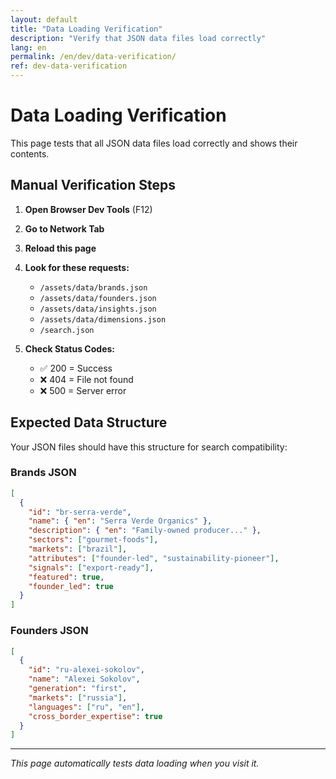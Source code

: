 ```yaml
---
layout: default
title: "Data Loading Verification"
description: "Verify that JSON data files load correctly"
lang: en
permalink: /en/dev/data-verification/
ref: dev-data-verification
---
```


# Data Loading Verification

This page tests that all JSON data files load correctly and shows their contents.

<div id="verification-results"></div>

<script>
async function verifyDataLoading() {
  const resultsDiv = document.getElementById('verification-results');
  resultsDiv.innerHTML = '<h2>Testing Data Loading...</h2>';

  const dataFiles = [
    { name: 'Brands', url: '/assets/data/brands.json' },
    { name: 'Founders', url: '/assets/data/founders.json' },
    { name: 'Insights', url: '/assets/data/insights.json' },
    { name: 'Dimensions', url: '/assets/data/dimensions.json' },
    { name: 'Search Index', url: '/search.json' }
  ];

  let html = '<h2>Data Loading Results</h2>';

  for (const file of dataFiles) {
    try {
      console.log(`Testing ${file.name} from ${file.url}`);
      const response = await fetch(file.url);

      if (!response.ok) {
        throw new Error(`HTTP ${response.status}: ${response.statusText}`);
      }

      const data = await response.json();
      const itemCount = Array.isArray(data) ? data.length : Object.keys(data).length;

      html += `
        <div style="border: 1px solid #28a745; background: #d4edda; padding: 1rem; margin: 0.5rem 0; border-radius: 4px;">
          <h3>✅ ${file.name}</h3>
          <p><strong>URL:</strong> ${file.url}</p>
          <p><strong>Status:</strong> Loaded successfully</p>
          <p><strong>Items:</strong> ${itemCount} ${Array.isArray(data) ? 'items' : 'properties'}</p>
          <p><strong>Sample Data:</strong></p>
          <pre style="background: #f8f9fa; padding: 0.5rem; font-size: 0.8rem; overflow-x: auto;">${JSON.stringify(Array.isArray(data) ? data[0] : Object.keys(data).slice(0, 5), null, 2)}</pre>
        </div>
      `;

    } catch (error) {
      console.error(`Failed to load ${file.name}:`, error);
      html += `
        <div style="border: 1px solid #dc3545; background: #f8d7da; padding: 1rem; margin: 0.5rem 0; border-radius: 4px;">
          <h3>❌ ${file.name}</h3>
          <p><strong>URL:</strong> ${file.url}</p>
          <p><strong>Error:</strong> ${error.message}</p>
          <p><strong>Possible Issues:</strong></p>
          <ul>
            <li>File doesn't exist</li>
            <li>Invalid JSON format</li>
            <li>Server error</li>
            <li>Network connectivity issue</li>
          </ul>
        </div>
      `;
    }
  }

  // Test specific data structure
  html += '<h2>Data Structure Analysis</h2>';

  try {
    const brandsResponse = await fetch('/assets/data/brands.json');
    if (brandsResponse.ok) {
      const brandsData = await brandsResponse.json();
      const sampleBrand = Array.isArray(brandsData) ? brandsData[0] : brandsData;

      html += `
        <div style="border: 1px solid #17a2b8; background: #d1ecf1; padding: 1rem; margin: 0.5rem 0; border-radius: 4px;">
          <h3>🔍 Sample Brand Structure</h3>
          <p>This shows the structure of brand data for search compatibility:</p>
          <pre style="background: #f8f9fa; padding: 0.5rem; font-size: 0.8rem; overflow-x: auto;">${JSON.stringify(sampleBrand, null, 2)}</pre>

          <h4>Required Fields for Search:</h4>
          <ul>
            <li>✅ Title/Name: ${sampleBrand?.title || sampleBrand?.name ? 'Present' : '❌ Missing'}</li>
            <li>✅ Description: ${sampleBrand?.description ? 'Present' : '❌ Missing'}</li>
            <li>✅ Sectors: ${sampleBrand?.sectors ? 'Present' : '❌ Missing'}</li>
            <li>✅ Markets: ${sampleBrand?.markets ? 'Present' : '❌ Missing'}</li>
            <li>✅ Attributes: ${sampleBrand?.attributes ? 'Present' : '❌ Missing'}</li>
            <li>✅ Signals: ${sampleBrand?.signals ? 'Present' : '❌ Missing'}</li>
          </ul>
        </div>
      `;
    }
  } catch (error) {
    html += `<p>Could not analyze brand structure: ${error.message}</p>`;
  }

  // Network timing info
  html += `
    <h2>Performance Info</h2>
    <div style="border: 1px solid #6c757d; background: #e2e3e5; padding: 1rem; margin: 0.5rem 0; border-radius: 4px;">
      <p><strong>Test completed at:</strong> ${new Date().toLocaleString()}</p>
      <p><strong>User Agent:</strong> ${navigator.userAgent}</p>
      <p><strong>Connection:</strong> ${navigator.connection?.effectiveType || 'Unknown'}</p>
    </div>
  `;

  resultsDiv.innerHTML = html;
}

// Run verification when page loads
document.addEventListener('DOMContentLoaded', verifyDataLoading);
</script>

## Manual Verification Steps

1. **Open Browser Dev Tools** (F12)
2. **Go to Network Tab**
3. **Reload this page**
4. **Look for these requests:**
   - `/assets/data/brands.json`
   - `/assets/data/founders.json`
   - `/assets/data/insights.json`
   - `/assets/data/dimensions.json`
   - `/search.json`

5. **Check Status Codes:**
   - ✅ 200 = Success
   - ❌ 404 = File not found
   - ❌ 500 = Server error

## Expected Data Structure

Your JSON files should have this structure for search compatibility:

### Brands JSON
```json
[
  {
    "id": "br-serra-verde",
    "name": { "en": "Serra Verde Organics" },
    "description": { "en": "Family-owned producer..." },
    "sectors": ["gourmet-foods"],
    "markets": ["brazil"],
    "attributes": ["founder-led", "sustainability-pioneer"],
    "signals": ["export-ready"],
    "featured": true,
    "founder_led": true
  }
]
```

### Founders JSON
```json
[
  {
    "id": "ru-alexei-sokolov",
    "name": "Alexei Sokolov",
    "generation": "first",
    "markets": ["russia"],
    "languages": ["ru", "en"],
    "cross_border_expertise": true
  }
]
```

---

*This page automatically tests data loading when you visit it.*
